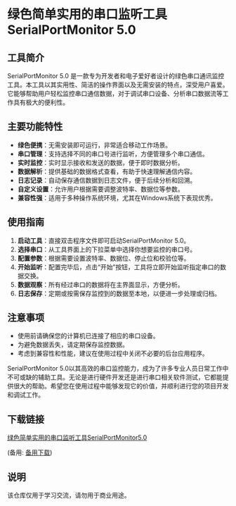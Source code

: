 # 绿色简单实用的串口监听工具 SerialPortMonitor 5.0

## 工具简介

SerialPortMonitor 5.0 是一款专为开发者和电子爱好者设计的绿色串口通讯监控工具。本工具以其实用性、简洁的操作界面以及无需安装的特点，深受用户喜爱。它能够帮助用户轻松监控串口通信数据，对于调试串口设备、分析串口数据流等工作具有极大的便利性。

## 主要功能特性

- **绿色便携**：无需安装即可运行，非常适合移动工作场景。
- **串口管理**：支持选择不同的串口号进行监听，方便管理多个串口通信。
- **实时监控**：实时显示接收和发送的数据，便于即时数据分析。
- **数据解析**：提供基础的数据格式查看，有助于快速理解通信内容。
- **日志记录**：自动保存通信数据到日志文件，便于后续分析和回溯。
- **自定义设置**：允许用户根据需要调整波特率、数据位等参数。
- **兼容性强**：适用于多种操作系统环境，尤其在Windows系统下表现优秀。

## 使用指南

1. **启动工具**：直接双击程序文件即可启动SerialPortMonitor 5.0。
2. **选择串口**：从工具界面上的下拉菜单中选择你想要监控的串口号。
3. **配置参数**：根据需要设置波特率、数据位、停止位和校验位等。
4. **开始监听**：配置完毕后，点击“开始”按钮，工具将立即开始监听指定串口的数据交换。
5. **数据观察**：所有经过串口的数据将在主界面显示，方便分析。
6. **日志保存**：定期或按需保存监控到的数据至本地，以便进一步处理或归档。

## 注意事项

- 使用前请确保您的计算机已连接了相应的串口设备。
- 为避免数据丢失，请定期保存监控数据。
- 考虑到兼容性和性能，建议在使用过程中关闭不必要的后台应用程序。

SerialPortMonitor 5.0以其高效的串口监控能力，成为了许多专业人员日常工作中不可或缺的辅助工具。无论是进行硬件开发还是进行串口相关软件测试，它都能提供很大的帮助。希望您在使用过程中能够发现它的价值，并顺利进行您的项目开发和调试工作。

## 下载链接
[绿色简单实用的串口监听工具SerialPortMonitor5.0](https://pan.quark.cn/s/a0db85bece3c) 

(备用: [备用下载](https://pan.baidu.com/s/1PWAMjma1O7I2ra7e-wkeXA?pwd=1234))

## 说明

该仓库仅用于学习交流，请勿用于商业用途。
